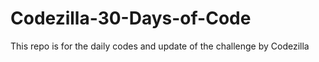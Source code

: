 # Codezilla-30-Days-of-Code
This repo is for the daily codes and  update of the challenge by Codezilla
